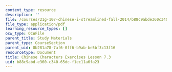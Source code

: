 ```yaml
---
content_type: resource
description: ''
file: /courses/21g-107-chinese-i-streamlined-fall-2014/b88c9abde360c34065dcf1ec11a6fa23_MIT21G_107F14_L7_st3_7.3.pdf
file_type: application/pdf
learning_resource_types: []
ocw_type: OCWFile
parent_title: Study Materials
parent_type: CourseSection
parent_uid: 8b281a78-7af6-0ff6-b9ab-be5bf3c13f16
resourcetype: Document
title: Chinese Characters Exercises Lesson 7.3
uid: b88c9abd-e360-c340-65dc-f1ec11a6fa23
---
```

